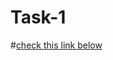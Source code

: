# Task-1
#[check this link below](https://1drv.ms/x/c/c5f625e6d9d290fa/EYiDa8JpQo9Fv_NkVUT6gzUBxRxtFFVRW8U_YsXBVhdS8Q)
